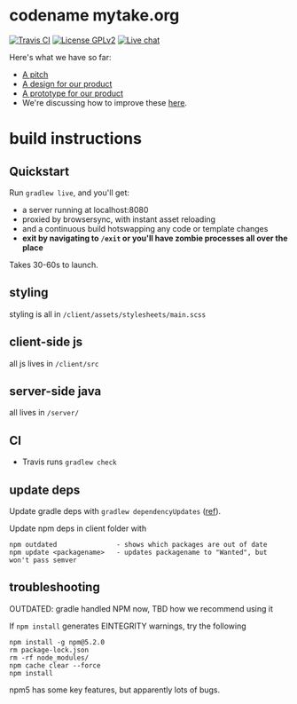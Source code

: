# codename mytake.org

[![Travis CI](https://travis-ci.org/mytake/mytake.svg?branch=master)](https://travis-ci.org/mytake/mytake)
[![License GPLv2](https://img.shields.io/badge/license-GPLv2-brightgreen.svg)](https://tldrlegal.com/license/gnu-general-public-license-v2)
[![Live chat](https://img.shields.io/badge/gitter-chat-brightgreen.svg)](https://gitter.im/mytake/mytake)

Here's what we have so far:

- [A pitch](https://github.com/mytake/mytake/wiki/Pitch)
- [A design for our product](https://github.com/mytake/mytake/wiki/Design)
- [A prototype for our product](https://mytake.netlify.com/)
- We're discussing how to improve these [here](https://github.com/mytake/mytake/issues).

# build instructions

## Quickstart

Run `gradlew live`, and you'll get:

- a server running at localhost:8080
- proxied by browsersync, with instant asset reloading
- and a continuous build hotswapping any code or template changes
- **exit by navigating to `/exit` or you'll have zombie processes all over the place**

Takes 30-60s to launch.

## styling

styling is all in `/client/assets/stylesheets/main.scss`

## client-side js

all js lives in `/client/src`

## server-side java

all lives in `/server/`

## CI

- Travis runs `gradlew check`

## update deps

Update gradle deps with `gradlew dependencyUpdates` ([ref](https://github.com/ben-manes/gradle-versions-plugin)).

Update npm deps in client folder with

```
npm outdated               - shows which packages are out of date
npm update <packagename>   - updates packagename to "Wanted", but won't pass semver
```

## troubleshooting

OUTDATED: gradle handled NPM now, TBD how we recommend using it

If `npm install` generates EINTEGRITY warnings, try the following

```
npm install -g npm@5.2.0
rm package-lock.json
rm -rf node_modules/
npm cache clear --force
npm install
```

npm5 has some key features, but apparently lots of bugs.
